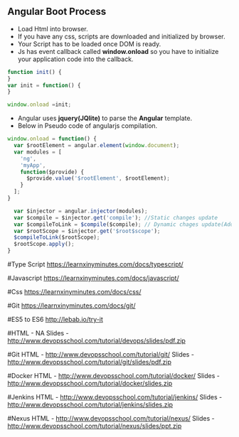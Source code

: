 Angular Boot Process
--------------------

- Load Html into browser.
- If you have any css, scripts are downloaded and initialized by browser.
- Your Script has to be loaded once DOM is ready.
- Js has event callback called **window.onload** so you have to initialize your application code into the callback.

``` javascript
function init() {
}
var init = function() {
}

window.onload =init;
```

- Angular uses **jquery(JQlite)** to parse the **Angular** template.
- Below in Pseudo code of angularjs compilation.

``` javascript 
window.onload = function() {
  var $rootElement = angular.element(window.document);
  var modules = [
    'ng',
    'myApp',
    function($provide) {
      $provide.value('$rootElement', $rootElement);
    }
  ];
}

  var $injector = angular.injector(modules);
  var $compile = $injector.get('compile'); //Static changes update
  var $compileToLink = $compile($compile); // Dynamic chages update(Addig listeners)
  var $rootScope = $injector.get('$root$scope');
  $compileToLink($rootScope); 
  $rootScope.apply();
}
```


#Type Script
https://learnxinyminutes.com/docs/typescript/

#Javascript
https://learnxinyminutes.com/docs/javascript/

#Css
https://learnxinyminutes.com/docs/css/

#Git
https://learnxinyminutes.com/docs/git/

#ES5 to ES6
http://lebab.io/try-it


#HTML - NA
Slides - http://www.devopsschool.com/tutorial/devops/slides/pdf.zip
 
#Git
HTML - http://www.devopsschool.com/tutorial/git/
Slides - http://www.devopsschool.com/tutorial/git/slides/pdf.zip

#Docker 
HTML - http://www.devopsschool.com/tutorial/docker/
Slides - http://www.devopsschool.com/tutorial/docker/slides.zip

#Jenkins
HTML - http://www.devopsschool.com/tutorial/jenkins/
Slides - http://www.devopsschool.com/tutorial/jenkins/slides.zip

#Nexus
HTML - http://www.devopsschool.com/tutorial/nexus/
Slides - http://www.devopsschool.com/tutorial/nexus/slides/ppt.zip
